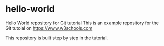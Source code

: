 # hello-world

Hello World repository for Git tutorial
This is an example repository for the Git tutoial on <https://www.w3schools.com>

This repository is built step by step in the tutorial.
